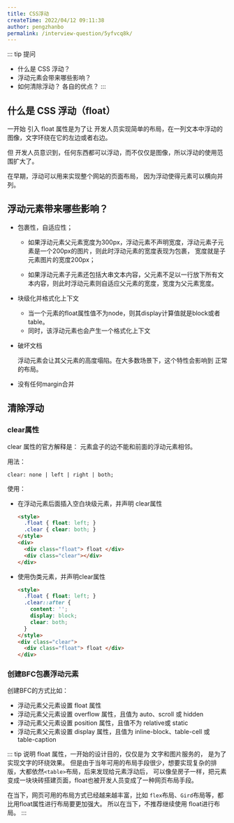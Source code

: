 ```yaml
---
title: CSS浮动
createTime: 2022/04/12 09:11:38
author: pengzhanbo
permalink: /interview-question/5yfvcq8k/
---
```


::: tip 提问

- 什么是 CSS 浮动？
- 浮动元素会带来哪些影响？
- 如何清除浮动？ 各自的优点？
:::

## 什么是 CSS 浮动（float）

一开始 引入 float 属性是为了让 开发人员实现简单的布局，在一列文本中浮动的图像，文字环绕在它的左边或者右边。

但 开发人员意识到，任何东西都可以浮动，而不仅仅是图像，所以浮动的使用范围扩大了。

在早期，浮动可以用来实现整个网站的页面布局， 因为浮动使得元素可以横向并列。

## 浮动元素带来哪些影响？

- 包裹性，自适应性；
  
  - 如果浮动元素父元素宽度为300px，浮动元素不声明宽度，浮动元素子元素是一个200px的图片，则此时浮动元素的宽度表现为包裹，
    宽度就是子元素图片的宽度200px；

  - 如果浮动元素子元素还包括大串文本内容，父元素不足以一行放下所有文本内容，则此时浮动元素则自适应父元素的宽度，宽度为父元素宽度。

- 块级化并格式化上下文
  
  - 当一个元素的float属性值不为node，则其display计算值就是block或者table。
  - 同时，该浮动元素也会产生一个格式化上下文
  
- 破坏文档
  
  浮动元素会让其父元素的高度塌陷。在大多数场景下，这个特性会影响到 正常的布局。

- 没有任何margin合并

## 清除浮动

### clear属性

clear 属性的官方解释是： 元素盒子的边不能和前面的浮动元素相邻。

用法：

```
clear: none | left | right | both;
```

使用：

- 在浮动元素后面插入空白块级元素，并声明 clear属性

  ``` html
  <style>
    .float { float: left; }
    .clear { clear: both; }
  </style>
  <div>
    <div class="float"> float </div>
    <div class="clear"></div>
  </div>
  ```

- 使用伪类元素，并声明clear属性

  ``` html
  <style>
    .float { float: left; }
    .clear::after {
      content: '';
      display: block;
      clear: both;
    }
  </style>
  <div class="clear">
    <div class="float"> float </div>
  </div>
  ```

### 创建BFC包裹浮动元素

创建BFC的方式比如：

- 浮动元素父元素设置 float 属性
- 浮动元素父元素设置 overflow 属性，且值为 auto、scroll 或 hidden
- 浮动元素父元素设置 position 属性，且值不为 relative或 static
- 浮动元素父元素设置 display 属性，且值为 inline-block、table-cell 或 table-caption

::: tip 说明
float 属性，一开始的设计目的，仅仅是为 文字和图片服务的， 是为了实现文字的环绕效果。
但是由于当年可用的布局手段很少，想要实现复杂的排版，大都依然`<table>`布局，后来发现给元素浮动后，
可以像垒房子一样，把元素变成一块块砖搭建页面，float也被开发人员变成了一种网页布局手段。

在当下，网页可用的布局方式已经越来越丰富，比如 `flex`布局、`Gird`布局等，都比用float属性进行布局要更加强大。
所以在当下，不推荐继续使用 float进行布局。
:::
